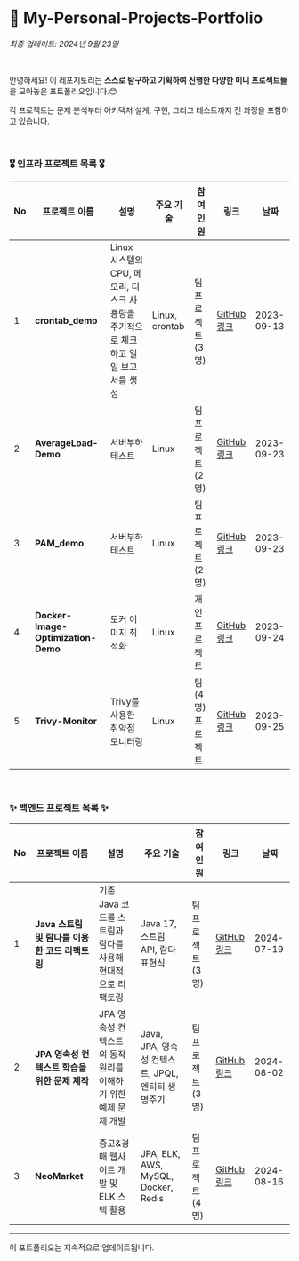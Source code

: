 # 🤔 My-Personal-Projects-Portfolio

*최종 업데이트: 2024년 9월 23일*

<br>

안녕하세요! 이 레포지토리는 **스스로 탐구하고 기획하여 진행한 다양한 미니 프로젝트들**을 모아놓은 포트폴리오입니다.😊 <br>

각 프로젝트는 문제 분석부터 아키텍처 설계, 구현, 그리고 테스트까지 전 과정을 포함하고 있습니다. 

<br>

### 🎖️ 인프라 프로젝트 목록 🎖️

| No | 프로젝트 이름 | 설명 | 주요 기술 | 참여<br> 인원 | 링크 | 날짜 |
|----|---------------|------|-----------|----------|------|------|
| 1  | **crontab_demo** |  Linux 시스템의 CPU, 메모리, 디스크 사용량을 주기적으로 체크하고 일일 보고서를 생성 | Linux, crontab | 팀 프로젝트 (3명) | [GitHub 링크](https://github.com/na-rong/crontab_demo) | 2023-09-13 |
| 2  | **AverageLoad-Demo** | 서버부하 테스트  | Linux | 팀 프로젝트 (2명) | [GitHub 링크](https://github.com/na-rong/AverageLoad-Demo) | 2023-09-23 |
| 3  | **PAM_demo** | 서버부하 테스트  | Linux | 팀 프로젝트 (2명) | [GitHub 링크](https://github.com/na-rong/AverageLoad-Demo) | 2023-09-23 |
| 4  | **Docker-Image-Optimization-Demo** | 도커 이미지 최적화  | Linux | 개인 프로젝트 | [GitHub 링크](https://github.com/na-rong/Docker-Image-Optimization-Demo) | 2023-09-24 |
| 5  | **Trivy-Monitor** | Trivy를 사용한 취약점 모니터링  | Linux | 팀(4명) 프로젝트 | [GitHub 링크](https://github.com/na-rong/Trivy-Monitor) | 2023-09-25 |



<br>

### ✨ 백엔드 프로젝트 목록 ✨

| No | 프로젝트 이름 | 설명 | 주요 기술 | 참여<br> 인원 | 링크 | 날짜 |
|----|---------------|------|-----------|----------|------|------|
| 1  | **Java 스트림 및 람다를 이용한 코드 리팩토링** | 기존 Java 코드를 스트림과 람다를 사용해 현대적으로 리팩토링 | Java 17, 스트림 API, 람다 표현식 | 팀 프로젝트 (3명) | [GitHub 링크](https://github.com/na-rong/WooriFISA-java-refactoring) | 2024-07-19 |
| 2  | **JPA 영속성 컨텍스트 학습을 위한 문제 제작** | JPA 영속성 컨텍스트의 동작 원리를 이해하기 위한 예제 문제 개발 | Java, JPA, 영속성 컨텍스트, JPQL, 엔티티 생명주기 | 팀 프로젝트 (3명) | [GitHub 링크](https://github.com/na-rong/jpa_test) | 2024-08-02 |
| 3  | **NeoMarket** | 중고&경매 웹사이트 개발 및 ELK 스택 활용 | JPA, ELK, AWS, MySQL, Docker, Redis | 팀 프로젝트 (4명) | [GitHub 링크](https://github.com/Neo-Market) | 2024-08-16 |

---

이 포트폴리오는 지속적으로 업데이트됩니다.
